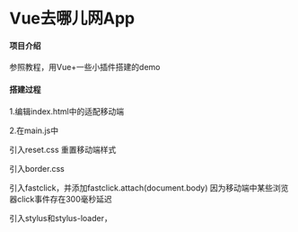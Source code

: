 # Vue去哪儿网App

#### 项目介绍
参照教程，用Vue+一些小插件搭建的demo

#### 搭建过程
1.编辑index.html中的<meta>适配移动端

2.在main.js中

  引入reset.css 重置移动端样式

  引入border.css

  引入fastclick，并添加fastclick.attach(document.body) 因为移动端中某些浏览器click事件存在300毫秒延迟

  引入stylus和stylus-loader，<style lang="stylus">

3.home页面

  Header组件

    基本html css

    引入iconfont

    代码优化

      在styles下创建varibles.styl文件，声明一些全局样式变量，然后在组件中@import 'xxx.styl',再使用相应的样式即可，这种做法便于维护

      打开build下的webpack.base.conf.js，在resolve中添加一些路径别名，注意如果是css中的路径前面应该加个~ 然后重启服务

  Swiper组件

    引入Vue-Awesome-Swiper

  Icons组件

    基本的html和css，添加swiper和computed来实现图标分页滑动

    在styles下创建mixins.styl文件，声明一些全局样式，然后在组件中@import 'xxx.styl',再使用相应的样式即可

  Recommend组件

  Weekend组件

  引入axios，在static下创建mock，存放json数据，然后父组件向子组件传值

  swiper默认显示最后一张图片是因为，刚开始传递过去的list是空值，所以应该在<swiper>中加入v-if

4.city页面

  创建City组件并配置路由

  Header组件

  Search组件

  List组件

    引入better-scroll

  Alphabet组件

  在City组件中引入axios调用数据,父组件向子组件传值

  兄弟组件之间的联动

    click事件

      在Alphabet组件中绑定click事件，click事件发生时将值传给City组件，City组件再将值传递给List组件

      在List组件中给字母的area搬定ref，增加watch来监听，这样点击了哪个元素就可以获取到哪个元素，再通过better-scroll的方法来滚到相应
位置
    scroll事件

      在Alphabet组件中绑定touchstart，touchmove，touchend事件，在data中添加 touchStatus来记录touch的状态

      增加computed，添加letters数组来存取字母，在touchmove中获取所touch的元素的序号

  List组件优化

    把startY写在updated就不用每次触发事件都重新赋值

    函数节流，当scroll的时候touchmove的执行频率非常高，通过timer设定时间，如果这个时间内再次触发了这个事件会把之前的东西先清除

	搜索功能

    添加search-content，在input中添加v-model双向绑定keyword，然后在父组件传来的cities里查找，并将结果存储到list中

    加入better-scroll让搜索结果可以滚动

  引入vuex管理公共数据

    引入vuex，在src下创建store目录，创建index.js文件并引用vuex

  优化vuex

    在store下创建state.js和mutations.js，内容写到这里面，然后在index.js中引入即可

    在需要使用vuex数据的地方import mapState， mapMutations，然后映射一下，就可以调用

  使用keep-alive优化网页性能

    每次切换路由都会发送一个axios请求，影响性能，在App.vue中用<keep-alive>包裹<router-view>，这样就可以从内存中调用

    在Home.vue中把vuex中的city数据拿到，然后给axios请求传参，增加activated函数，来判断这次的页面是否要重新请求

5.detail页面

  给recommend配置路由，创建Detail.vue

  创建Banner.vue

  公共图片画廊组件

    创建scr > commong > gallary > Gallary.vue

    打开build下的webpack.base.conf.js，在resolve中添加一些路径别名，注意如果是css中的路径前面应该加个~ 然后重启服务

    然后在Banner.vue中引用Gallary即可

    Gallary.vue

	Header渐隐渐现

			通过绑定动态样式来实现渐隐渐现

	通过deactivated解绑全局事件

	List组件

		使用递归组件来遍历数据

	使用axios获取数据

	在keep-alive中增加exclude="Detail"，取消这个页面的缓存

	在router下的index.js中增加    scrollBehavior (to, from, savedPosition){ return {x:0,y:0} }使路由切换时都回到顶部

	封装动画
		创建scr > commong > fade > Fade.vue

#### App截图
![首页（1）](https://github.com/KysonLai/Imgs/blob/master/Vue-Travel-App/首页（1）.png)
![首页(2)](https://github.com/KysonLai/Imgs/blob/master/Vue-Travel-App/首页（2）.png)
```
================================================================================================
```
![城市选择](https://github.com/KysonLai/Imgs/blob/master/Vue-Travel-App/城市选择.png)
![搜索](https://github.com/KysonLai/Imgs/blob/master/Vue-Travel-App/搜索.png)
```
================================================================================================
```
